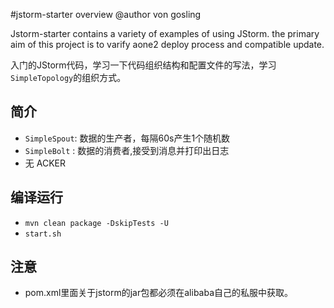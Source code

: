 #jstorm-starter overview
@author von gosling

Jstorm-starter contains a variety of examples of using JStorm. the primary aim of this project is to varify aone2 deploy process and compatible update.

入门的JStorm代码，学习一下代码组织结构和配置文件的写法，学习`SimpleTopology`的组织方式。


## 简介
* `SimpleSpout`: 数据的生产者，每隔60s产生1个随机数
* `SimpleBolt` : 数据的消费者,接受到消息并打印出日志
* 无 ACKER


## 编译运行
* `mvn clean package -DskipTests -U`
* `start.sh`

## 注意
* pom.xml里面关于jstorm的jar包都必须在alibaba自己的私服中获取。